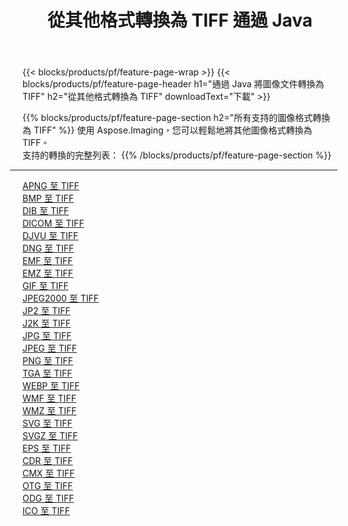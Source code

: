 ﻿---
title: 從其他格式轉換為 TIFF 通過 Java 
weight: 3920
url: /zh-hant/java/conversion/to/tiff 
lang: zh-hant
langdirlevel: 2
locales: zh-hans,ja,it,ru,de,es,fr,nl,id,lt,pl,pt,vi,tr,ko,zh-hant,ar,hi,th,sv,cs,uk,he
description: 使用 Aspose.Imaging，您可以輕鬆地將其他格式轉換為 TIFF
---

{{< blocks/products/pf/feature-page-wrap >}}
{{< blocks/products/pf/feature-page-header h1="通過 Java 將圖像文件轉換為 TIFF" h2="從其他格式轉換為 TIFF" downloadText="下載" >}}


{{% blocks/products/pf/feature-page-section  h2="所有支持的圖像格式轉換為 TIFF" %}}
使用 Aspose.Imaging，您可以輕鬆地將其他圖像格式轉換為 TIFF。
<br/>
支持的轉換的完整列表：
{{% /blocks/products/pf/feature-page-section %}}
<div class="container-fluid productfamilypage bg-gray">
    <div class="convertypes bg-gray agp-content section">
        <div class="container">
		<hr style="margin-left:-20px;"/>
		<div class="row other-converters">
		    <div class='col-md-2 other-converter remove-lp remove-rp'><a href="/imaging/zh-hant/java/conversion/apng-to-tiff" >APNG 至 TIFF</a></div>
<div class='col-md-2 other-converter remove-lp remove-rp'><a href="/imaging/zh-hant/java/conversion/bmp-to-tiff" >BMP 至 TIFF</a></div>
<div class='col-md-2 other-converter remove-lp remove-rp'><a href="/imaging/zh-hant/java/conversion/dib-to-tiff" >DIB 至 TIFF</a></div>
<div class='col-md-2 other-converter remove-lp remove-rp'><a href="/imaging/zh-hant/java/conversion/dicom-to-tiff" >DICOM 至 TIFF</a></div>
<div class='col-md-2 other-converter remove-lp remove-rp'><a href="/imaging/zh-hant/java/conversion/djvu-to-tiff" >DJVU 至 TIFF</a></div>
<div class='col-md-2 other-converter remove-lp remove-rp'><a href="/imaging/zh-hant/java/conversion/dng-to-tiff" >DNG 至 TIFF</a></div>
<div class='col-md-2 other-converter remove-lp remove-rp'><a href="/imaging/zh-hant/java/conversion/emf-to-tiff" >EMF 至 TIFF</a></div>
<div class='col-md-2 other-converter remove-lp remove-rp'><a href="/imaging/zh-hant/java/conversion/emz-to-tiff" >EMZ 至 TIFF</a></div>
<div class='col-md-2 other-converter remove-lp remove-rp'><a href="/imaging/zh-hant/java/conversion/gif-to-tiff" >GIF 至 TIFF</a></div>
<div class='col-md-2 other-converter remove-lp remove-rp'><a href="/imaging/zh-hant/java/conversion/jpeg2000-to-tiff" >JPEG2000 至 TIFF</a></div>
<div class='col-md-2 other-converter remove-lp remove-rp'><a href="/imaging/zh-hant/java/conversion/jp2-to-tiff" >JP2 至 TIFF</a></div>
<div class='col-md-2 other-converter remove-lp remove-rp'><a href="/imaging/zh-hant/java/conversion/j2k-to-tiff" >J2K 至 TIFF</a></div>
<div class='col-md-2 other-converter remove-lp remove-rp'><a href="/imaging/zh-hant/java/conversion/jpg-to-tiff" >JPG 至 TIFF</a></div>
<div class='col-md-2 other-converter remove-lp remove-rp'><a href="/imaging/zh-hant/java/conversion/jpeg-to-tiff" >JPEG 至 TIFF</a></div>
<div class='col-md-2 other-converter remove-lp remove-rp'><a href="/imaging/zh-hant/java/conversion/png-to-tiff" >PNG 至 TIFF</a></div>
<div class='col-md-2 other-converter remove-lp remove-rp'><a href="/imaging/zh-hant/java/conversion/tga-to-tiff" >TGA 至 TIFF</a></div>
<div class='col-md-2 other-converter remove-lp remove-rp'><a href="/imaging/zh-hant/java/conversion/webp-to-tiff" >WEBP 至 TIFF</a></div>
<div class='col-md-2 other-converter remove-lp remove-rp'><a href="/imaging/zh-hant/java/conversion/wmf-to-tiff" >WMF 至 TIFF</a></div>
<div class='col-md-2 other-converter remove-lp remove-rp'><a href="/imaging/zh-hant/java/conversion/wmz-to-tiff" >WMZ 至 TIFF</a></div>
<div class='col-md-2 other-converter remove-lp remove-rp'><a href="/imaging/zh-hant/java/conversion/svg-to-tiff" >SVG 至 TIFF</a></div>
<div class='col-md-2 other-converter remove-lp remove-rp'><a href="/imaging/zh-hant/java/conversion/svgz-to-tiff" >SVGZ 至 TIFF</a></div>
<div class='col-md-2 other-converter remove-lp remove-rp'><a href="/imaging/zh-hant/java/conversion/eps-to-tiff" >EPS 至 TIFF</a></div>
<div class='col-md-2 other-converter remove-lp remove-rp'><a href="/imaging/zh-hant/java/conversion/cdr-to-tiff" >CDR 至 TIFF</a></div>
<div class='col-md-2 other-converter remove-lp remove-rp'><a href="/imaging/zh-hant/java/conversion/cmx-to-tiff" >CMX 至 TIFF</a></div>
<div class='col-md-2 other-converter remove-lp remove-rp'><a href="/imaging/zh-hant/java/conversion/otg-to-tiff" >OTG 至 TIFF</a></div>
<div class='col-md-2 other-converter remove-lp remove-rp'><a href="/imaging/zh-hant/java/conversion/odg-to-tiff" >ODG 至 TIFF</a></div>
<div class='col-md-2 other-converter remove-lp remove-rp'><a href="/imaging/zh-hant/java/conversion/ico-to-tiff" >ICO 至 TIFF</a></div>
                </div>
        </div>
    </div>
</div>
<br/>

